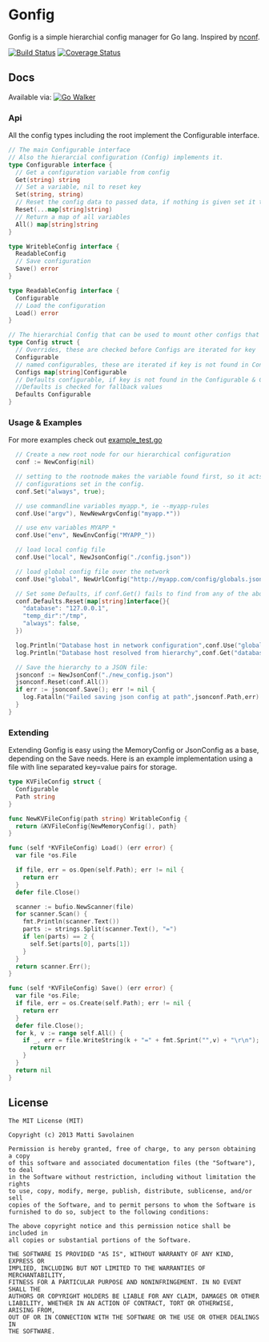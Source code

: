 # Gonfig

Gonfig is a simple hierarchial config manager for Go lang. Inspired by [nconf](https://github.com/flatiron/nconf).

[![Build Status](https://travis-ci.org/Nomon/gonfig.png?branch=master)](https://travis-ci.org/Nomon/gonfig)
[![Coverage Status](https://coveralls.io/repos/Nomon/gonfig/badge.png?branch=HEAD)](https://coveralls.io/r/Nomon/gonfig?branch=HEAD)
## Docs

Available via: [![Go Walker](http://gowalker.org/api/v1/badge)](https://gowalker.org/github.com/Nomon/gonfig)

### Api

All the config types including the root implement the Configurable interface.

```go
// The main Configurable interface
// Also the hierarcial configuration (Config) implements it.
type Configurable interface {
  // Get a configuration variable from config
  Get(string) string
  // Set a variable, nil to reset key
  Set(string, string)
  // Reset the config data to passed data, if nothing is given set it to zero value
  Reset(...map[string]string)
  // Return a map of all variables
  All() map[string]string
}

type WritebleConfig interface {
  ReadableConfig
  // Save configuration
  Save() error
}

type ReadableConfig interface {
  Configurable
  // Load the configuration
  Load() error
}

// The hierarchial Config that can be used to mount other configs that are searched for keys by Get
type Config struct {
  // Overrides, these are checked before Configs are iterated for key
  Configurable
  // named configurables, these are iterated if key is not found in Config
  Configs map[string]Configurable
  // Defaults configurable, if key is not found in the Configurable & Configurables in Config,
  //Defaults is checked for fallback values
  Defaults Configurable
}

```

### Usage & Examples

For more examples check out [example_test.go](https://github.com/Nomon/gonfig/blob/master/example_test.go)


```go
  // Create a new root node for our hierarchical configuration
  conf := NewConfig(nil)

  // setting to the rootnode makes the variable found first, so it acts as an override for all the other
  // configurations set in the config.
  conf.Set("always", true);

  // use commandline variables myapp.*, ie --myapp-rules
  conf.Use("argv"), NewNewArgvConfig("myapp.*"))

  // use env variables MYAPP_*
  conf.Use("env", NewEnvConfig("MYAPP_"))

  // load local config file
  conf.Use("local", NewJsonConfig("./config.json"))

  // load global config file over the network
  conf.Use("global", NewUrlConfig("http://myapp.com/config/globals.json"))

  // Set some Defaults, if conf.Get() fails to find from any of the above configurations it will fall back to these.
  conf.Defaults.Reset(map[string]interface{}{
    "database": "127.0.0.1",
    "temp_dir":"/tmp",
    "always": false,
  })

  log.Println("Database host in network configuration",conf.Use("global").Get("database"))
  log.Println("Database host resolved from hierarchy",conf.Get("database"))

  // Save the hierarchy to a JSON file:
  jsonconf := NewJsonConf("./new_config.json")
  jsonconf.Reset(conf.All())
  if err := jsonconf.Save(); err != nil {
    log.Fatalln("Failed saving json config at path",jsonconf.Path,err)
  }
}

```

### Extending

Extending Gonfig is easy using the MemoryConfig or JsonConfig as a base, depending on the Save needs.
Here is an example implementation using a file with line separated key=value pairs for storage.


```go
type KVFileConfig struct {
  Configurable
  Path string
}

func NewKVFileConfig(path string) WritableConfig {
  return &KVFileConfig{NewMemoryConfig(), path}
}

func (self *KVFileConfig) Load() (err error) {
  var file *os.File

  if file, err = os.Open(self.Path); err != nil {
    return err
  }
  defer file.Close()

  scanner := bufio.NewScanner(file)
  for scanner.Scan() {
    fmt.Println(scanner.Text())
    parts := strings.Split(scanner.Text(), "=")
    if len(parts) == 2 {
      self.Set(parts[0], parts[1])
    }
  }
  return scanner.Err();
}

func (self *KVFileConfig) Save() (err error) {
  var file *os.File;
  if file, err = os.Create(self.Path); err != nil {
    return err
  }
  defer file.Close();
  for k, v := range self.All() {
    if _, err = file.WriteString(k + "=" + fmt.Sprint("",v) + "\r\n"); err != nil {
      return err
    }
  }
  return nil
}
```


## License

```text
The MIT License (MIT)

Copyright (c) 2013 Matti Savolainen

Permission is hereby granted, free of charge, to any person obtaining a copy
of this software and associated documentation files (the "Software"), to deal
in the Software without restriction, including without limitation the rights
to use, copy, modify, merge, publish, distribute, sublicense, and/or sell
copies of the Software, and to permit persons to whom the Software is
furnished to do so, subject to the following conditions:

The above copyright notice and this permission notice shall be included in
all copies or substantial portions of the Software.

THE SOFTWARE IS PROVIDED "AS IS", WITHOUT WARRANTY OF ANY KIND, EXPRESS OR
IMPLIED, INCLUDING BUT NOT LIMITED TO THE WARRANTIES OF MERCHANTABILITY,
FITNESS FOR A PARTICULAR PURPOSE AND NONINFRINGEMENT. IN NO EVENT SHALL THE
AUTHORS OR COPYRIGHT HOLDERS BE LIABLE FOR ANY CLAIM, DAMAGES OR OTHER
LIABILITY, WHETHER IN AN ACTION OF CONTRACT, TORT OR OTHERWISE, ARISING FROM,
OUT OF OR IN CONNECTION WITH THE SOFTWARE OR THE USE OR OTHER DEALINGS IN
THE SOFTWARE.
```
